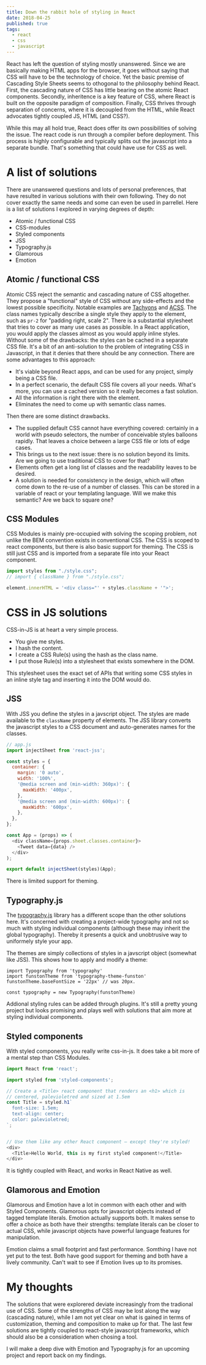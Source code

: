 ```yaml
---
title: Down the rabbit hole of styling in React
date: 2018-04-25
published: true
tags:
  - react
  - css
  - javascript
---
```

React has left the question of styling mostly unanswered. Since we are basically making HTML apps for the browser, it goes without saying that CSS will have to be the technology of choice. Yet the basic premise of Cascading Style Sheets seems to othogonal to the philosophy behind React. First, the cascading nature of CSS has little bearing on the atomic React components. Secondly, inheritence is a key feature of CSS, where React is built on the opposite paradigm of composition. Finally, CSS thrives through separation of concerns, where it is decoupled from the HTML, while React advocates tightly coupled JS, HTML (and CSS?).

While this may all hold true, React does offer its own possibilities of solving the issue. The react code is run through a compiler before deployment. This process is highly configurable and typically splits out the javascript into a separate bundle. That's something that could have use for CSS as well.

# A list of solutions

There are unanswered questions and lots of personal preferences, that have resulted in various solutions with their own following. They do not cover exactly the same needs and some can even be used in parrellel. Here is a list of solutions I explored in varying degrees of depth:
+ Atomic / functional CSS
+ CSS-modules
+ Styled components
+ JSS
+ Typography.js
+ Glamorous
+ Emotion

## Atomic / functional CSS

Atomic CSS reject the semantic and cascading nature of CSS altogether. They propose a "functional" style of CSS without any side-effects and the lowest possible specificity. Notable examples are [Tachyons]() and [ACSS](). The class names typically describe a single style they apply to the element, such as `pr-2` for "padding right, scale 2". There is a substantial stylesheet that tries to cover as many use cases as possible. In a React application, you would apply the classes almost as you would apply inline styles. Without some of the drawbacks: the styles can be cached in a separate CSS file. It's a bit of an anti-solution to the problem of integrating CSS in Javascript, in that it denies that there should be any connection. There are some advantages to this approach:
+ It's viable beyond React apps, and can be used for any project, simply being a CSS file.
+ In a perfect scenario, the default CSS file covers all your needs. What's more, you can use a cached version so it really becomes a fast solution.
+ All the information is right there with the element.
+ Eliminates the need to come up with semantic class names.

Then there are some distinct drawbacks.
+ The supplied default CSS cannot have everything covered: certainly in a world with pseudo selectors, the number of conceivable styles balloons rapidly. That leaves a choice between a large CSS file or lots of edge cases.
+ This brings us to the next issue: there is no solution beyond its limits. Are we going to use traditional CSS to cover for that?
+ Elements often get a long list of classes and the readability leaves to be desired.
+ A solution is needed for consistency in the design, which will often come down to the re-use of a number of classes. This can be stored in a variable of react or your templating language. Will we make this semantic? Are we back to square one?

## CSS Modules

CSS Modules is mainly pre-occupied with solving the scoping problem, not unlike the BEM convention exists in conventional CSS. The CSS is scoped to react components, but there is also basic support for theming. The CSS is still just CSS and is imported from a separate file into your React component.

```javascript
import styles from "./style.css";
// import { className } from "./style.css";

element.innerHTML = '<div class="' + styles.className + '">';
```

# CSS in JS solutions

CSS-in-JS is at heart a very simple process. 
+ You give me styles. 
+ I hash the content. 
+ I create a CSS Rule(s) using the hash as the class name. 
+ I put those Rule(s) into a stylesheet that exists somewhere in the DOM. 

This stylesheet uses the exact set of APIs that writing some CSS styles in an inline style tag and inserting it into the DOM would do.

## JSS

With JSS you define the styles in a javscript object. The styles are made available to the `className` property of elements. The JSS library converts the javascript styles to a CSS document and auto-generates names for the classes.

```javascript
// app.js
import injectSheet from 'react-jss';

const styles = {
  container: {
    margin: '0 auto',
    width: '100%',
    '@media screen and (min-width: 360px)': {
      maxWidth: '400px',
    },
    '@media screen and (min-width: 600px)': {
      maxWidth: '600px',
    },
  },
};

const App = (props) => (
  <div className={props.sheet.classes.container}>
    <Tweet data={data} />
  </div>
);

export default injectSheet(styles)(App);
```

There is limited support for theming.

## Typography.js

The [typography.js](http://kyleamathews.github.io/typography.js/) library has a different scope than the other solutions here. It's concerned with creating a project-wide typography and not so much with styling individual components (although these may inherit the global typography). Thereby it presents a quick and unobtrusive way to uniformely style your app.

The themes are simply collections of styles in a javscript object (somewhat like JSS). This shows how to apply and modify a theme:

```
import Typography from 'typography'
import funstonTheme from 'typography-theme-funston'
funstonTheme.baseFontSize = '22px' // was 20px.

const typography = new Typography(funstonTheme)
```

Addional styling rules can be added through plugins. It's still a pretty young project but looks promising and plays well with solutions that aim more at styling individual components.


## Styled components

With styled components, you really write css-in-js. It does take a bit more of a mental step than CSS Modules.

```javascript
import React from 'react';

import styled from 'styled-components';

// Create a <Title> react component that renders an <h1> which is
// centered, palevioletred and sized at 1.5em
const Title = styled.h1`
  font-size: 1.5em;
  text-align: center;
  color: palevioletred;
`;


// Use them like any other React component – except they're styled!
<div>
  <Title>Hello World, this is my first styled component!</Title>
</div>
```
It is tightly coupled with React, and works in React Native as well.


## Glamorous and Emotion

Glamorous and Emotion have a lot in common with each other and with Styled Components. Glamorous opts for javascript objects instead of tagged template literals. Emotion actually supports both. It makes sense to offer a choice as both have their strengths: template literals can be closer to actual CSS, while javascript objects have powerful language features for manipulation.

Emotion claims a small footprint and fast performance. Somthing I have not yet put to the test. Both have good support for theming and both have a lively community. Can't wait to see if Emotion lives up to its promises.

# My thoughts

The solutions that were explorered deviate increasingly from the tradional use of CSS. Some of the strengths of CSS may be lost along the way (cascading nature), while I am not yet clear on what is gained in terms of customization, theming and composition to make up for that. The last few solutions are tightly coupled to react-style javascript frameworks, which should also be a consideration when chosing a tool.

I will make a deep dive with Emotion and Typography.js for an upcoming project and report back on my findings.
